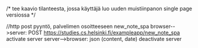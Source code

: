 /*
 tee kaavio tilanteesta, jossa käyttäjä luo uuden muistiinpanon single page versiossa
 */

 //http post pyyntö, palvelimen osoitteeseen new_note_spa
 browser-->server: POST 
 https://studies.cs.helsinki.fi/exampleapp/new_note_spa
 activate server 
 server-->browser: json (content, date)
 deactivate server
